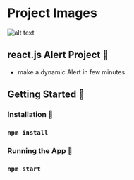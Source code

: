 # Project Images

![alt text](https://github.com/aliahmed200/simple-Alert-Project/blob/src/Assets/Alert.png?raw=true)


## react.js Alert Project 🌟

- make a dynamic Alert in few minutes.

## Getting Started 🚀

### Installation 🔧

### `npm install`

### Running the App 🏃

### `npm start`



